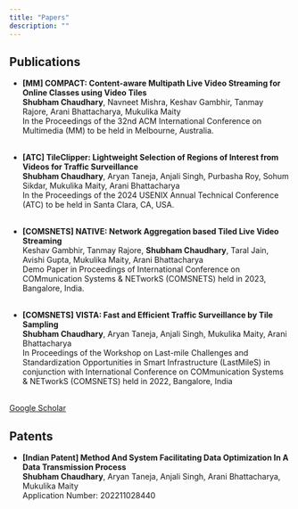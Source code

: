 ```yaml
---
title: "Papers"
description: ""
---
```


## Publications


* **[MM] COMPACT: Content-aware Multipath Live Video Streaming for Online Classes using Video Tiles**\
**Shubham Chaudhary**, Navneet Mishra, Keshav Gambhir, Tanmay Rajore, Arani Bhattacharya, Mukulika
Maity\
In the Proceedings of the 32nd ACM International Conference on Multimedia (MM) to be held in Melbourne,
Australia.
<br><br>

* **[ATC] TileClipper: Lightweight Selection of Regions of Interest from Videos for Traffic
Surveillance**\
**Shubham Chaudhary**, Aryan Taneja, Anjali Singh, Purbasha Roy, Sohum Sikdar, Mukulika Maity, Arani
Bhattacharya\
In the Proceedings of the 2024 USENIX Annual Technical Conference (ATC) to be held in Santa Clara, CA, USA.
<br><br>

* **[COMSNETS] NATIVE: Network Aggregation based Tiled Live Video Streaming**\
Keshav Gambhir, Tanmay Rajore, **Shubham Chaudhary**, Taral Jain, Avishi Gupta, Mukulika Maity, Arani
Bhattacharya\
Demo Paper in
Proceedings of International Conference on COMmunication Systems & NETworkS (COMSNETS) held in
2023, Bangalore, India.
<br><br>


* **[COMSNETS] VISTA: Fast and Efficient Traffic Surveillance by Tile Sampling**\
**Shubham Chaudhary**, Aryan Taneja, Anjali Singh, Mukulika Maity, Arani Bhattacharya\
In Proceedings of the Workshop on Last-mile Challenges
and Standardization Opportunities in Smart Infrastructure (LastMileS) in conjunction with International
Conference on COMmunication Systems & NETworkS (COMSNETS) held in 2022, Bangalore, India
<br><br>


[Google Scholar](https://scholar.google.com/citations?user=zjqLCUsAAAAJ&hl=en)

## Patents
* **[Indian Patent] Method And System Facilitating Data Optimization In A Data Transmission Process**\
**Shubham Chaudhary**, Aryan Taneja, Anjali Singh, Arani Bhattacharya, Mukulika Maity\
Application Number: 202211028440
